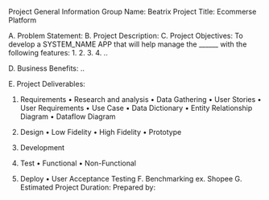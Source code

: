 Project General Information
Group Name: Beatrix Project Title: Ecommerse Platform

A. Problem Statement:
B. Project Description:
C. Project Objectives:
To develop a SYSTEM_NAME APP that will help manage the ______ with the following features: 1. 2. 3. 4. ..

D. Business Benefits:
..

E. Project Deliverables:
1. Requirements
  • Research and analysis
  • Data Gathering
  • User Stories
  • User Requirements
  • Use Case
  • Data Dictionary
  • Entity Relationship Diagram
  • Dataflow Diagram

2. Design
  • Low Fidelity
  • High Fidelity
  • Prototype

4. Development
   

6. Test
  • Functional
  • Non-Functional

8. Deploy
  • User Acceptance Testing
F. Benchmarking
ex. Shopee
G. Estimated Project Duration:
Prepared by:
